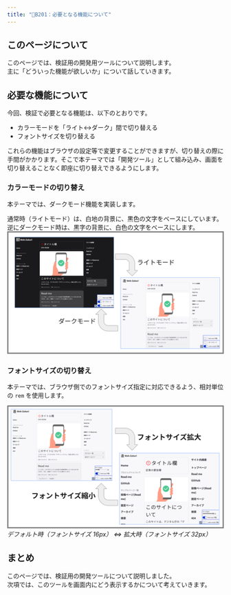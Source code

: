 ```yaml
---
title: "📄B201：必要となる機能について"
---
```


## このページについて

このページでは、検証用の開発用ツールについて説明します。  
主に「どういった機能が欲しいか」について話していきます。

## 必要な機能について

今回、検証で必要となる機能は、以下のとおりです。

- カラーモードを「ライト↔ダーク」間で切り替える
- フォントサイズを切り替える

これらの機能はブラウザの設定等で変更することができますが、切り替えの際に手間がかかります。そこで本テーマでは「開発ツール」として組み込み、画面を切り替えることなく即座に切り替えできるようにします。

### カラーモードの切り替え

本テーマでは、ダークモード機能を実装します。

通常時（ライトモード）は、白地の背景に、黒色の文字をベースにしています。逆にダークモード時は、黒字の背景に、白色の文字をベースにします。
![各カラーモードの説明、ライトとダーク間でモードを切り替えることができる](/images/books/web-zukuri/about-color-mode-01.png)

### フォントサイズの切り替え

本テーマでは、ブラウザ側でのフォントサイズ指定に対応できるよう、相対単位の `rem` を使用します。

![フォントサイズを切り替えた際の説明、レイアウトを変えることなく文字のサイズを拡縮している](/images/books/web-zukuri/about-font-size-01.png)
*デフォルト時（フォントサイズ 16px） ⇔ 拡大時（フォントサイズ 32px）*

## まとめ

このページでは、検証用の開発ツールについて説明しました。  
次項では、このツールを画面内にどう表示するかについて考えていきます。
